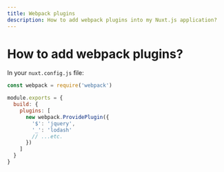 ```yaml
---
title: Webpack plugins
description: How to add webpack plugins into my Nuxt.js application?
---
```


# How to add webpack plugins?

In your `nuxt.config.js` file:

```js
const webpack = require('webpack')

module.exports = {
  build: {
    plugins: [
      new webpack.ProvidePlugin({
        '$': 'jquery',
        '_': 'lodash'
        // ...etc.
      })
    ]
  }
}
```
